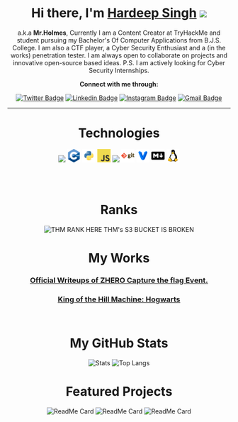 <h1 align="center" height='30'>Hi there, I'm <a href="https://holmes-py.github.io/" target="_blank">Hardeep Singh</a> 
<img src='https://media.giphy.com/media/bcKmIWkUMCjVm/giphy.gif' width='200' ></h1> 
<div align="center">
  </div>
  <div align="center">
  <p>a.k.a <b>Mr.Holmes</b>, Currently I am a Content Creator at TryHackMe and student pursuing my Bachelor's Of Computer Applications from B.J.S. College. I am also a CTF player, a Cyber Security Enthusiast and a (in the works) penetration tester. I am always open to collaborate on projects and innovative open-source based ideas. P.S. I am actively looking for Cyber Security Internships.</p>
  
  <p><b>Connect with me through:</b></p>
  
[![Twitter Badge](https://img.shields.io/badge/-Mr.Holmes-blue?style=for-the-badge&logo=twitter&logoColor=white&link=https://twitter.com/__MrHolmes)](https://twitter.com/__MrHolmes)
[![Linkedin Badge](https://img.shields.io/badge/-Mr.Holmes-blue?style=for-the-badge&logo=Linkedin&logoColor=white&link=https://www.linkedin.com/in/hardeep-singh-/)](https://www.linkedin.com/in/hardeep-singh-/)
[![Instagram Badge](https://img.shields.io/badge/-Mr.Holmes-purple?style=for-the-badge&logo=instagram&logoColor=white&link=https://www.instagram.com/__MrHolmes)](https://www.instagram.com/__MrHolmes)
[![Gmail Badge](https://img.shields.io/badge/-hp95565@gmail.com-c14438?style=for-the-badge&logo=Gmail&logoColor=white&link=mailto:hp95565@gmail.com)](mailto:hp95565@gmail.com)  
<hr>

<h1>Technologies</h1>

<img height="30" src="https://upload.wikimedia.org/wikipedia/commons/thumb/2/20/Bash_Logo_black_and_white_icon_only.svg/1200px-Bash_Logo_black_and_white_icon_only.svg.png"> <img height="30" src="https://raw.githubusercontent.com/github/explore/80688e429a7d4ef2fca1e82350fe8e3517d3494d/topics/cpp/cpp.png"> <img height="30" src="https://raw.githubusercontent.com/github/explore/80688e429a7d4ef2fca1e82350fe8e3517d3494d/topics/python/python.png"> <img height="30" src="https://raw.githubusercontent.com/github/explore/80688e429a7d4ef2fca1e82350fe8e3517d3494d/topics/javascript/javascript.png"> <img height="30" src="https://www.docker.com/sites/default/files/d8/styles/role_icon/public/2019-07/Moby-logo.png"> <img height="30" src="https://raw.githubusercontent.com/github/explore/80688e429a7d4ef2fca1e82350fe8e3517d3494d/topics/git/git.png"> <img height="30" src="https://raw.githubusercontent.com/github/explore/80688e429a7d4ef2fca1e82350fe8e3517d3494d/topics/vagrant/vagrant.png"> <img height="30" src="https://raw.githubusercontent.com/github/explore/80688e429a7d4ef2fca1e82350fe8e3517d3494d/topics/markdown/markdown.png"> <img height="30" src="https://raw.githubusercontent.com/github/explore/80688e429a7d4ef2fca1e82350fe8e3517d3494d/topics/linux/linux.png">

<br><br>
<h1>Ranks</h1>

<p align="center">
  <img alt="THM RANK HERE THM's S3 BUCKET IS BROKEN" src="https://tryhackme-badges.s3.amazonaws.com/holmes.png">
  
</p>

<h1>My Works</h1>
<h3><a href="https://www.mr-holmes.ml/Articles" target="_blank"> Official Writeups of ZHERO Capture the flag Event.</a></h3>
<h3><a href="https://tryhackme.com/games/koth/" target="_blank"> King of the Hill Machine: Hogwarts</a></h3>
<br>
<h1>My GitHub Stats</h1>

![Stats](https://github-readme-stats.vercel.app/api?username=holmes-py&show_icons=true&hide_border=true&count_private=true&theme=vue-dark)
![Top Langs](https://github-readme-stats.vercel.app/api/top-langs/?username=holmes-py&count_private=true&theme=vue-dark&layout=compact)
<br>
<h1>Featured Projects</h1>

![ReadMe Card](https://github-readme-stats.vercel.app/api/pin/?username=holmes-py&repo=KoTH-counter&theme=vue-dark)
![ReadMe Card](https://github-readme-stats.vercel.app/api/pin/?username=holmes-py&repo=King-of-the-hill&theme=vue-dark)
![ReadMe Card](https://github-readme-stats.vercel.app/api/pin/?username=holmes-py&repo=subdomain-check&theme=vue-dark)

</div>
